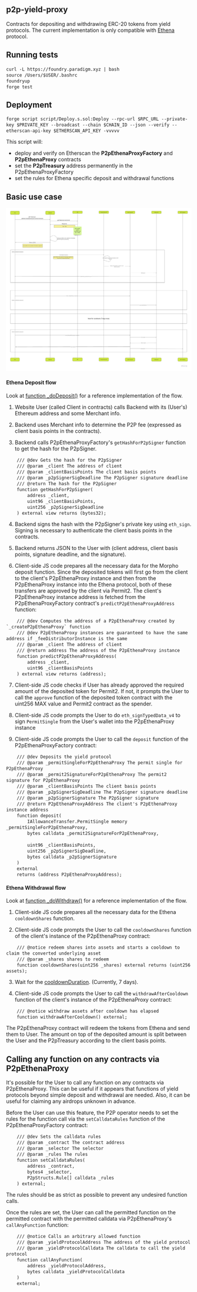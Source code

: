 ## p2p-yield-proxy

Contracts for depositing and withdrawing ERC-20 tokens from yield protocols.
The current implementation is only compatible with [Ethena](https://ethena.fi/) protocol. 

## Running tests

```shell
curl -L https://foundry.paradigm.xyz | bash
source /Users/$USER/.bashrc
foundryup
forge test
```

## Deployment

```shell
forge script script/Deploy.s.sol:Deploy --rpc-url $RPC_URL --private-key $PRIVATE_KEY --broadcast --chain $CHAIN_ID --json --verify --etherscan-api-key $ETHERSCAN_API_KEY -vvvvv
```

This script will:

- deploy and verify on Etherscan the **P2pEthenaProxyFactory** and **P2pEthenaProxy** contracts
- set the **P2pTreasury** address permanently in the P2pEthenaProxyFactory
- set the rules for Ethena specific deposit and withdrawal functions

## Basic use case

![Basic use case diagram](image-1.png)

#### Ethena Deposit flow

Look at [function _doDeposit()](test/MainnetIntegration.sol#L1000) for a reference implementation of the flow.

1. Website User (called Client in contracts) calls Backend with its (User's) Ethereum address and some Merchant info.

2. Backend uses Merchant info to determine the P2P fee (expressed as client basis points in the contracts).

3. Backend calls P2pEthenaProxyFactory's `getHashForP2pSigner` function to get the hash for the P2pSigner.

```solidity
    /// @dev Gets the hash for the P2pSigner
    /// @param _client The address of client
    /// @param _clientBasisPoints The client basis points
    /// @param _p2pSignerSigDeadline The P2pSigner signature deadline
    /// @return The hash for the P2pSigner
    function getHashForP2pSigner(
        address _client,
        uint96 _clientBasisPoints,
        uint256 _p2pSignerSigDeadline
    ) external view returns (bytes32);
```

4. Backend signs the hash with the P2pSigner's private key using `eth_sign`. Signing is necessary to authenticate the client basis points in the contracts.

5. Backend returns JSON to the User with (client address, client basis points, signature deadline, and the signature).

6. Client-side JS code prepares all the necessary data for the Morpho deposit function. Since the deposited tokens will first go from the client to the client's P2pEthenaProxy instance and then from the P2pEthenaProxy instance into the Ethena protocol, both of these transfers are approved by the client via Permit2. The client's P2pEthenaProxy instance address is fetched from the P2pEthenaProxyFactory contract's `predictP2pEthenaProxyAddress` function:

```solidity
    /// @dev Computes the address of a P2pEthenaProxy created by `_createP2pEthenaProxy` function
    /// @dev P2pEthenaProxy instances are guaranteed to have the same address if _feeDistributorInstance is the same
    /// @param _client The address of client
    /// @return address The address of the P2pEthenaProxy instance
    function predictP2pEthenaProxyAddress(
        address _client,
        uint96 _clientBasisPoints
    ) external view returns (address);
```

7. Client-side JS code checks if User has already approved the required amount of the deposited token for Permit2. If not, it prompts the User to call the `approve` function of the deposited token contract with the uint256 MAX value and Permit2 contract as the spender.

8. Client-side JS code prompts the User to do `eth_signTypedData_v4` to sign `PermitSingle` from the User's wallet into the P2pEthenaProxy instance

9. Client-side JS code prompts the User to call the `deposit` function of the P2pEthenaProxyFactory contract:

```solidity
    /// @dev Deposits the yield protocol
    /// @param _permitSingleForP2pEthenaProxy The permit single for P2pEthenaProxy
    /// @param _permit2SignatureForP2pEthenaProxy The permit2 signature for P2pEthenaProxy
    /// @param _clientBasisPoints The client basis points
    /// @param _p2pSignerSigDeadline The P2pSigner signature deadline
    /// @param _p2pSignerSignature The P2pSigner signature
    /// @return P2pEthenaProxyAddress The client's P2pEthenaProxy instance address
    function deposit(
        IAllowanceTransfer.PermitSingle memory _permitSingleForP2pEthenaProxy,
        bytes calldata _permit2SignatureForP2pEthenaProxy,

        uint96 _clientBasisPoints,
        uint256 _p2pSignerSigDeadline,
        bytes calldata _p2pSignerSignature
    )
    external
    returns (address P2pEthenaProxyAddress);
```

#### Ethena Withdrawal flow

Look at [function _doWithdraw()](test/MainnetIntegration.sol#L1024) for a reference implementation of the flow.

1. Client-side JS code prepares all the necessary data for the Ethena `cooldownShares` function.

2. Client-side JS code prompts the User to call the `cooldownShares` function of the client's instance of the P2pEthenaProxy contract:

```solidity
    /// @notice redeem shares into assets and starts a cooldown to claim the converted underlying asset
    /// @param _shares shares to redeem
    function cooldownShares(uint256 _shares) external returns (uint256 assets);
```

3. Wait for the [cooldownDuration](https://etherscan.io/address/0x9d39a5de30e57443bff2a8307a4256c8797a3497#readContract#F9). (Currently, 7 days).

2. Client-side JS code prompts the User to call the `withdrawAfterCooldown` function of the client's instance of the P2pEthenaProxy contract:

```solidity
    /// @notice withdraw assets after cooldown has elapsed
    function withdrawAfterCooldown() external;
```

The P2pEthenaProxy contract will redeem the tokens from Ethena and send them to User. The amount on top of the deposited amount is split between the User and the P2pTreasury according to the client basis points.


## Calling any function on any contracts via P2pEthenaProxy

It's possible for the User to call any function on any contracts via P2pEthenaProxy. This can be useful if it appears that functions of yield protocols beyond simple deposit and withdrawal are needed. Also, it can be useful for claiming any airdrops unknown in advance.

Before the User can use this feature, the P2P operator needs to set the rules for the function call via the `setCalldataRules` function of the P2pEthenaProxyFactory contract:

```solidity
    /// @dev Sets the calldata rules
    /// @param _contract The contract address
    /// @param _selector The selector
    /// @param _rules The rules
    function setCalldataRules(
        address _contract,
        bytes4 _selector,
        P2pStructs.Rule[] calldata _rules
    ) external;
```

The rules should be as strict as possible to prevent any undesired function calls.

Once the rules are set, the User can call the permitted function on the permitted contract with the permitted calldata via P2pEthenaProxy's `callAnyFunction` function:

```solidity
    /// @notice Calls an arbitrary allowed function
    /// @param _yieldProtocolAddress The address of the yield protocol
    /// @param _yieldProtocolCalldata The calldata to call the yield protocol
    function callAnyFunction(
        address _yieldProtocolAddress,
        bytes calldata _yieldProtocolCalldata
    )
    external;
```
